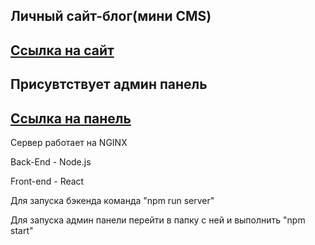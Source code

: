 <h2>Личный сайт-блог(мини CMS)</h2>
<h2><a href="https://xcxlow.xyz">Ссылка на сайт</a></h2>

<h2>Присувтствует админ панель</h2>
<h2><a href="https://admin.xcxlow.xyz">Ссылка на панель</a></h2>

<p>Сервер работает на NGINX</p>
<p>Back-End - Node.js</p>
<p>Front-end - React</p>

<p>Для запуска бэкенда команда "npm run server"</p>
<p>Для запуска админ панели перейти в папку с ней и выполнить "npm start"</p>